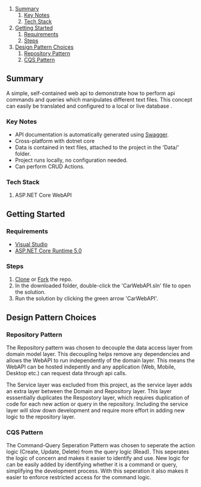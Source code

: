 1. [Summary](#summary)
    1. [Key Notes](#key-notes)
    2. [Tech Stack](#tech-stack)
2. [Getting Started](#getting-started)
    1. [Requirements](#requirements)
    2. [Steps](#steps)
3. [Design Pattern Choices](#design-pattern-choices)
    1. [Repository Pattern](#repository-pattern)
    2. [CQS Pattern](#cqs-pattern)

## Summary

A simple, self-contained web api to demonstrate how to perform api commands and queries which manipulates different text files. This concept can easily be translated and configured to a local or live database .

### Key Notes

- API documentation is automatically generated using [Swagger](https://swagger.io/).
- Cross-platform with dotnet core
- Data is contained in text files, attached to the project in the 'Data/' folder.
- Project runs locally, no configuration needed.
- Can perform CRUD Actions.

### Tech Stack

1. ASP.NET Core WebAPI

## Getting Started

### Requirements

- [Visual Studio](https://visualstudio.microsoft.com/vs/community/)
- [ASP.NET Core Runtime 5.0](https://dotnet.microsoft.com/en-us/download/dotnet/5.0)

### Steps

1.  [Clone](https://docs.github.com/en/repositories/creating-and-managing-repositories/cloning-a-repository#cloning-a-repository)  or [Fork](https://docs.github.com/en/get-started/quickstart/fork-a-repo#forking-a-repository) the repo.
2.	In the downloaded folder, double-click the 'CarWebAPI.sln' file to open the solution.
3. Run the solution by clicking the green arrow 'CarWebAPI'.

## Design Pattern Choices
 
### Repository Pattern
The Repository pattern was chosen to decouple the data access layer from domain model layer. This decoupling helps remove any dependencies and allows the WebAPI to run independently of the domain layer. This means the WebAPI can be hosted indepently and any application (Web, Mobile, Desktop etc.) can request data through api calls. 

The Service layer was excluded from this project, as the service layer adds an extra layer between the Domain and Repository layer. This layer esssentially duplicates the Respostory layer, which requires duplication of code for each new action or query in the repository. Including the service layer will slow down development and require more effort in adding new logic to the repository layer.

### CQS Pattern
The Command-Query Seperation Pattern was chosen to seperate the action logic (Create, Update, Delete) from the query logic (Read). This seperates the logic of concern and makes it easier to identify and use. New logic for can be easily added by identifying whether it is a command or query, simplifying the development process. With this seperation it also makes it easier to enforce restricted access for the command logic. 
